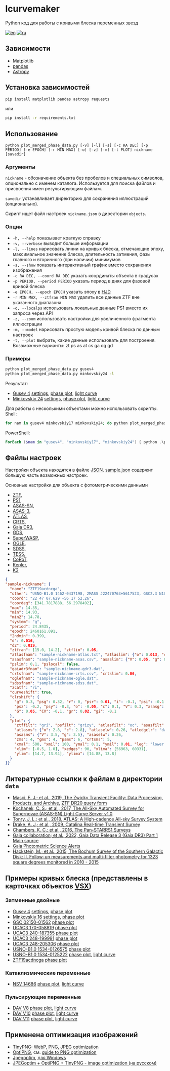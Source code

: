 # lcurvemaker

Python код для работы с кривыми блеска переменных звезд

[![en](https://img.shields.io/badge/lang-en-red.svg)](README.md)
[![ru](https://img.shields.io/badge/lang-ru-green.svg)](README-ru.md)

## Зависимости

* [Matplotlib](https://matplotlib.org)
* [pandas](https://pandas.pydata.org)
* [Astropy](https://www.astropy.org)

## Установка зависимостей

```bash
pip install matplotlib pandas astropy requests
```

или

```bash
pip install -r requirements.txt
```

## Использование

`python plot_merged_phase_data.py [-v] [-l] [-s] [-c RA DEC] [-p PERIOD] [-e EPOCH] [-r MIN MAX] [-o] [-z] [-m] [-t PLOT] nickname [savedir]`

### Аргументы

`nickname` - обозначение объекта без пробелов и специальных символов, опционально с именем каталога.
Используется для поиска файлов и присвоения имен результирующим файлам.

`savedir` устанавливает директорию для сохранения иллюстраций (опционально).

Скрипт ищет файл настроек `nickname.json` в директории `objects`.

### Опции

* `-h, --help` показывает краткую справку
* `-v, --verbose` выводит больше информации
* `-l, --lines` нарисовать линии на кривых блеска, отмечающие эпоху, максимальное значение блеска,
  длительность затмения, фазы главного и вторичного (при наличии) минимумов
* `-s, --show` показать интерактивный график вместо сохранения изображения
* `-c RA DEC, --coord RA DEC` указать координаты объекта в градусах
* `-p PERIOD, --period PERIOD` указать период в днях для фазовой кривой блеска
* `-e EPOCH, --epoch EPOCH` указать эпоху в [HJD](https://en.wikipedia.org/wiki/Heliocentric_Julian_Day)
* `-r MIN MAX, --ztfran MIN MAX` удалить все данные ZTF вне указанного диапазона
* `-o, --localps` использовать локальные данные PS1 вместо их запроса через API
* `-z, --zoom` использовать настройки для увеличенного фрагмента иллюстрации
* `-m, --model` нарисовать простую модель кривой блеска по данным настроек
* `-t, --plot` выбрать, какие данные использовать для построения. Возвможные варианты: zt ps as at cs ga og gd

### Примеры

```bash
python plot_merged_phase_data.py gusev4
python plot_merged_phase_data.py minkovskiy24 -l
```

Результат:

* [Gusev 4](https://www.aavso.org/vsx/index.php?view=detail.top&oid=2227045) [settings](objects/gusev4.json), [phase plot](lc/gusev4-ps1-ztf-atlas-poss-ph.png), [light curve](lc/gusev4-ps1-ztf-atlas.png)
* [Minkovskiy 24](https://www.aavso.org/vsx/index.php?view=detail.top&oid=2387050) [settings](objects/minkovskiy24.json), [phase plot](lc/minkovskiy24-ps1-ztf-ph.png), [light curve](lc/minkovskiy24-ps1-ztf.png)

Для работы с несколькими объектами можно использовать скрипты. Shell:

```bash
for nam in gusev4 minkovskiy17 minkovskiy24; do python plot_merged_phased_data.py $nam; done
```

PowerShell:

```powershell
ForEach ($nam in "gusev4", "minkovskiy17", "minkovskiy24") { python .\plot_merged_phased_data.py $nam }
```

## Файлы настроек

Настройки объекта находятся в файле [JSON](https://en.wikipedia.org/wiki/JSON).
[sample.json](objects/sample.json) содержит большую часть возможных настроек.

Основные настройки для объекта с фотометрическими данными

* [ZTF](https://irsa.ipac.caltech.edu/cgi-bin/Gator/nph-scan?projshort=ZTF),
* [PS1](https://ps1images.stsci.edu/ps1_dr2_api.html),
* [ASAS-SN](https://asas-sn.osu.edu/),
* [ASAS-3](https://ui.adsabs.harvard.edu/abs/2002AcA....52..397P),
* [ATLAS](https://fallingstar.com/),
* [CRTS](http://nunuku.caltech.edu/cgi-bin/getcssconedb_priv.cgi),
* [Gaia DR3](https://ui.adsabs.harvard.edu/abs/2022yCat.1355....0G),
* [GDS](https://ui.adsabs.harvard.edu/abs/2015AN....336..590H),
* [SuperWASP](https://exoplanetarchive.ipac.caltech.edu/cgi-bin/TblSearch/nph-tblSearchInit?app=ExoTbls&config=superwasptimeseries),
* [OGLE](https://ogledb.astrouw.edu.pl/~ogle/OCVS/catalog_query.php),
* [SDSS](https://skyserver.sdss.org/dr18/en/tools/search/radial.aspx),
* [TESS](https://mast.stsci.edu/portal/Mashup/Clients/Mast/Portal.html),
* [CoRoT](https://cdsarc.cds.unistra.fr/viz-bin/cat/B/corot),
* [Kepler](https://mast.stsci.edu/portal/Mashup/Clients/Mast/Portal.html),
* [K2](https://mast.stsci.edu/portal/Mashup/Clients/Mast/Portal.html)

```json
{
"sample-nickname": {
  "name": "ZTF19acdncga",
  "other": "USNO-B1.0 1462-0437198, 2MASS J22470763+5617523, GSC2.3 N1CQ180004",
  "coord": "22 47 07.629 +56 17 52.26",
  "coordeg": [341.7817888, 56.2978492],
  "max": 14.35,
  "min": 14.93,
  "min2": 14.78,
  "system": "g",
  "period": 24.8435,
  "epoch": 2460161.091,
  "2ndmin": 0.399,
  "d": 0.016,
  "d2": 0.019,
  "ztfran": [15.0, 14.2], "ztflim": 0.05,
  "atlasfnam": "sample-nickname-atlas.txt", "atlaslim": {"o": 0.013, "c": 0.017},
  "asasfnam": "sample-nickname-asas.csv", "asaslim": {"V": 0.05, "g": 0.06},
  "pslim": 0.1, "pslocal": false,
  "gaiadr3fnam": "sample-nickname-gdr3.dat",
  "crtsfnam": "sample-nickname-crts.csv", "crtslim": 0.06,
  "oglefnam": "sample-nickname-ogle.dat",
  "sdssfnam": "sample-nickname-sdss.dat",
  "zcatf": "ri",
  "curveshift": true,
  "clrshift": {
    "g": 0.3, "psg": 0.32, "r": 0, "psr": 0.01, "i": -0.1, "psi": -0.1, "I": 0.1,
    "psz": -0.2, "psy": -0.3, "o": -0.05, "c": 0.1, "V": 0.3, "asasg": 0.7,
    "G": 0.05, "CV": -0.1, "gr": 0.02, "gi": -0.1
  },
  "plot": {
    "ztffilt": "gri", "psfilt": "grizy", "atlasfilt": "oc", "asasfilt": "gV", "gdsfilt": "r",
    "atlasms": {"o": 2.8, "c": 2.8}, "atlaselw": 0.26, "atledgclr": "darkred",
    "asasms": {"V": 3.5, "g": 3.5}, "asaselw": 0.26,
    "zms": 4, "gms": 4, "psms": 6, "crtsms": 5,
    "xmal": 500, "xmil": 100, "ymal": 0.1, "ymil": 0.01, "leg": "lower left",
    "xlim": [-0.5, 1.0], "xedges": 90, "xlima": [56963, 60331],
    "ylim": [14.7, 13.94], "ylima": [14.88, 13.8]
  }
}}
```

## Литературные ссылки к файлам в директории `data`

* [Masci, F. J.; et al., 2019, The Zwicky Transient Facility: Data Processing, Products, and Archive](https://ui.adsabs.harvard.edu/abs/2019PASP..131a8003M), [ZTF DR20 query form](https://irsa.ipac.caltech.edu/cgi-bin/Gator/nph-dd?catalog=ztf_objects_dr20)
* [Kochanek, C. S.; et al., 2017, The All-Sky Automated Survey for Supernovae (ASAS-SN) Light Curve Server v1.0](https://ui.adsabs.harvard.edu/abs/2017PASP..129j4502K)
* [Tonry, J. L.; et al., 2018, ATLAS: A High-cadence All-sky Survey System](https://ui.adsabs.harvard.edu/abs/2018PASP..130f4505T)
* [Drake, A. J.; et al., 2009, Catalina Real-time Transient Survey](https://ui.adsabs.harvard.edu/abs/2009ApJ...696..870D)
* [Chambers, K. C.; et al., 2016, The Pan-STARRS1 Surveys](https://ui.adsabs.harvard.edu/abs/2016arXiv161205560C)
* [Gaia collaboration; et al., 2022, Gaia Data Release 3 (Gaia DR3) Part 1 Main source](https://ui.adsabs.harvard.edu/abs/2022yCat.1355....0G)
* [Gaia Photometric Science Alerts](http://gsaweb.ast.cam.ac.uk/alerts)
* [Hackstein, M.; et al., 2015, The Bochum Survey of the Southern Galactic Disk: II. Follow-up measurements and multi-filter photometry for 1323 square degrees monitored in 2010 - 2015](https://ui.adsabs.harvard.edu/abs/2015AN....336..590H)

## Примеры кривых блеска (представлены в карточках объектов [VSX](https://aavso.org/vsx/))

### Затменные двойные

* [Gusev 4](https://www.aavso.org/vsx/index.php?view=detail.top&oid=2227045) [settings](objects/gusev4.json), [phase plot](https://www.aavso.org/vsx_docs/2227045/5780/gusev4-phased-ps1-ztf-atlas.png)
* [Minkovskiy 16](https://www.aavso.org/vsx/index.php?view=detail.top&oid=2225441) [settings](objects/minkovskiy16.json), [phase plot](https://www.aavso.org/vsx_docs/2225441/5780/minkovskiy16-phased-ps1-ztf-atlas.png)
* [GSC 02150-01562](https://www.aavso.org/vsx/index.php?view=detail.top&oid=359207) [phase plot](https://www.aavso.org/vsx_docs/359207/5780/a293-29-asas-gaia-ph_3.422652.png)
* [UCAC3 170-058819](https://www.aavso.org/vsx/index.php?view=detail.top&oid=359210) [phase plot](https://www.aavso.org/vsx_docs/359210/5780/u170-ztf-gaia-ph_3.20341.png)
* [UCAC3 240-187355](https://www.aavso.org/vsx/index.php?view=detail.top&oid=359214) [phase plot](https://www.aavso.org/vsx_docs/359214/5780/u240-ztf-ph_0.699445.png)
* [UCAC3 248-199991](https://www.aavso.org/vsx/index.php?view=detail.top&oid=359217) [phase plot](https://www.aavso.org/vsx_docs/359217/5780/u248-199-ztf-gaia-ps1-ph_1.976275.png)
* [UCAC3 248-205306](https://www.aavso.org/vsx/index.php?view=detail.top&oid=359219) [phase plot](https://www.aavso.org/vsx_docs/359219/5780/u248-ztf-ps1-ph_1.328946.png)
* [USNO-B1.0 1534-0126575](https://www.aavso.org/vsx/index.php?view=detail.top&oid=256288) [phase plot](https://www.aavso.org/vsx_docs/256288/5780/u1534-0126575-ztf-ps1-gaia-ph_1.853704.png)
* [USNO-B1.0 1534-0125222](https://www.aavso.org/vsx/index.php?view=detail.top&oid=256287) [phase plot](https://www.aavso.org/vsx_docs/256287/5780/u1534-222-ps1-ztf-atlas-gaia-ph_0_1.664525), [light curve](https://www.aavso.org/vsx_docs/256287/5780/u1534-222-ps1-ztf-atlas-gaia.png)
* [ZTF19acdncga](https://www.aavso.org/vsx/index.php?view=detail.top&oid=2344600) [phase plot](https://www.aavso.org/vsx_docs/2344600/5780/19acdncga-ztf-ph_24.8435.png)

### Катаклизмические переменные

* [NSV 14686](https://www.aavso.org/vsx/index.php?view=detail.top&oid=53310) [phase plot](https://www.aavso.org/vsx_docs/53310/5780/nsv14686-ztf-atlas-asas-gaia-ph_0_1.2101554), [light curve](https://www.aavso.org/vsx_docs/53310/5780/nsv14686-ztf-atlas-asas-gaia_1.png)

### Пульсирующие переменные

* [DAV V8](https://www.aavso.org/vsx/index.php?view=detail.top&oid=2227371) [phase plot](https://www.aavso.org/vsx_docs/2227371/5780/davv8-ps1-ztf-atlas-ogle-ph.png), [light curve](https://www.aavso.org/vsx_docs/2227371/5780/davv8-ps1-ztf-atlas-ogle.png)
* [DAV V10](https://www.aavso.org/vsx/index.php?view=detail.top&oid=2227460) [phase plot](https://www.aavso.org/vsx_docs/2227438/5780/davv10-ztf-atlas-ph_378_1_2.png), [light curve](https://www.aavso.org/vsx_docs/2227438/5780/davv10-ps1-ztf-atlas_1_2_3.png)
* [DAV V11](https://www.aavso.org/vsx/index.php?view=detail.top&oid=2227460) [phase plot](https://www.aavso.org/vsx_docs/2227460/5780/davv11-ps1-ztf-atlas-gaia-ph_360.png), [light curve](https://www.aavso.org/vsx_docs/2227460/5780/davv11-ps1-ztf-atlas-gaia.png)

## Применена оптимизация изображений

* [TinyPNG: WebP, PNG, JPEG optimization](https://tinypng.com/)
* [OptiPNG](https://optipng.sourceforge.net/), см. [guide to PNG optimization](https://optipng.sourceforge.net/pngtech/optipng.html)
* [Jpegoptim](https://www.kokkonen.net/tjko/projects.html), [для Windows](https://github.com/XhmikosR/jpegoptim-windows)
* [JPEGoptim + OptiPNG + TinyPNG - image optimization (на русском)](https://open-networks.ru/d/14-jpegoptim-optipng-tinypng-optimizaciya-izobrazenii)
